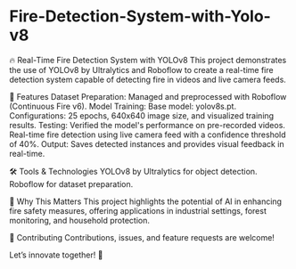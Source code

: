 # Fire-Detection-System-with-Yolo-v8
🔥 Real-Time Fire Detection System with YOLOv8
This project demonstrates the use of YOLOv8 by Ultralytics and Roboflow to create a real-time fire detection system capable of detecting fire in videos and live camera feeds.

🚀 Features
Dataset Preparation: Managed and preprocessed with Roboflow (Continuous Fire v6).
Model Training:
Base model: yolov8s.pt.
Configurations: 25 epochs, 640x640 image size, and visualized training results.
Testing:
Verified the model's performance on pre-recorded videos.
Real-time fire detection using live camera feed with a confidence threshold of 40%.
Output: Saves detected instances and provides visual feedback in real-time.

🛠️ Tools & Technologies
YOLOv8 by Ultralytics for object detection.
Roboflow for dataset preparation.
 
🌟 Why This Matters
This project highlights the potential of AI in enhancing fire safety measures, offering applications in industrial settings, forest monitoring, and household protection.

🤝 Contributing
Contributions, issues, and feature requests are welcome!



Let’s innovate together! 🌟
